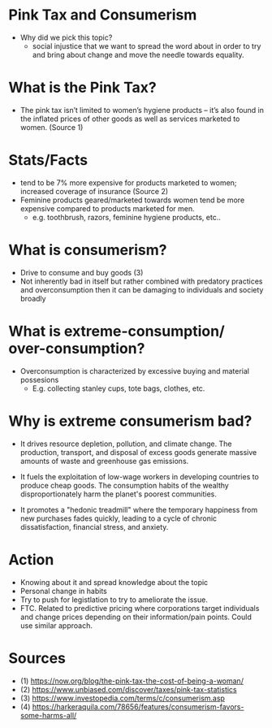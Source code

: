 # Pink Tax and Consumerism
- Why did we pick this topic?
    - social injustice that we want to spread the word about in order to try and bring about change and move the needle towards equality.
# What is the Pink Tax?
- The pink tax isn’t limited to women’s hygiene products – it’s also found in the inflated prices of other goods as well as services marketed to women. (Source 1)

# Stats/Facts

- tend to be 7% more expensive for products marketed to women; increased coverage of insurance (Source 2)
- Feminine products geared/marketed towards women tend be more expensive compared to products marketed for men.
    - e.g. toothbrush, razors, feminine hygiene products, etc..
 
# What is consumerism?
- Drive to consume and buy goods (3)
- Not inherently bad in itself but rather combined with predatory practices and overconsumption then it can be damaging to individuals and society broadly

# What is extreme-consumption/ over-consumption?
- Overconsumption is characterized by excessive buying and material possesions
    - E.g. collecting stanley cups, tote bags, clothes, etc.
# Why is extreme consumerism bad?
- It drives resource depletion, pollution, and climate change. The production, transport, and disposal of excess goods generate massive amounts of waste and greenhouse gas emissions.

- It fuels the exploitation of low-wage workers in developing countries to produce cheap goods. The consumption habits of the wealthy disproportionately harm the planet's poorest communities.

- It promotes a "hedonic treadmill" where the temporary happiness from new purchases fades quickly, leading to a cycle of chronic dissatisfaction, financial stress, and anxiety.

# Action
- Knowing about it and spread knowledge about the topic
- Personal change in habits
- Try to push for legistlation to try to ameliorate the issue. 
- FTC. Related to predictive pricing where corporations target individuals and change prices depending on their information/pain points. Could use similar approach.

# Sources
- (1) https://now.org/blog/the-pink-tax-the-cost-of-being-a-woman/
- (2) https://www.unbiased.com/discover/taxes/pink-tax-statistics
- (3) https://www.investopedia.com/terms/c/consumerism.asp
- (4) https://harkeraquila.com/78656/features/consumerism-favors-some-harms-all/